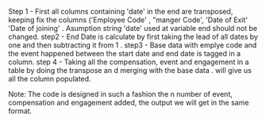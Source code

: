 Step 1 - First all columns containing 'date' in the end are transposed, keeping fix the columns ('Employee Code' , "manger Code', 'Date of Exit' 'Date of joining' . Asumption string 'date' used at variable end should not be changed.
step2 - End Date is calculate by first taking the lead of all dates by one and then subtracting it from 1 .
step3 - Base data with emplye code and the event happened between the start date and end date is tagged in a column.
step 4 - Taking all the compensation, event and engagement in a table by doing the transpose an d merging with the base data . will give us all the column populated.

Note: The code is designed in such a fashion the n number of event, compensation and engagement added, the output we will get in the same format.
